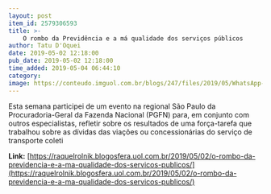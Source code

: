 ```yaml
---
layout: post
item_id: 2579306593
title: >-
    O rombo da Previdência e a má qualidade dos serviços públicos
author: Tatu D'Oquei
date: 2019-05-02 12:18:00
pub_date: 2019-05-02 12:18:00
time_added: 2019-05-04 06:44:10
category: 
image: https://conteudo.imguol.com.br/blogs/247/files/2019/05/WhatsApp-Image-2019-04-30-at-16.07.15-1-615x300.jpeg
---
```


Esta semana participei de um evento na regional São Paulo da Procuradoria-Geral da Fazenda Nacional (PGFN) para, em conjunto com outros especialistas, refletir sobre os resultados de uma força-tarefa que trabalhou sobre as dívidas das viações ou concessionárias do serviço de transporte coleti

**Link:** [https://raquelrolnik.blogosfera.uol.com.br/2019/05/02/o-rombo-da-previdencia-e-a-ma-qualidade-dos-servicos-publicos/](https://raquelrolnik.blogosfera.uol.com.br/2019/05/02/o-rombo-da-previdencia-e-a-ma-qualidade-dos-servicos-publicos/)

